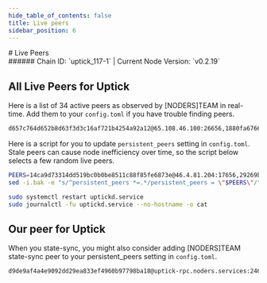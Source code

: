 ```yaml
---
hide_table_of_contents: false
title: Live peers
sidebar_position: 6
---
```


<div class="h1-with-icon icon-uptick">
# Live Peers
</div>
###### Chain ID: `uptick_117-1` | Current Node Version: `v0.2.19`

## All Live Peers for Uptick
Here is a list of 34 active peers as observed by [NODERS]TEAM in real-time. Add them to your `config.toml` if you have trouble finding peers.

```bash
d657c764d652b8d63f3d3c16af721b4254a92a12@65.108.46.100:26656,1880fa676618c21760a10a736ffae185aea96f05@116.203.157.163:26656,91e671716f5af5e3bc7b491cf8c5933f725d4c9a@148.251.176.251:26656,446a4b3a6dcfc8f6c55dc02ce49e98936a713920@176.9.92.135:60756,e8704845eaa0f3d39fcdc9c4065f3beb344384db@142.132.152.46:27656,5bdf35176e5eda32ec718bd62b039786292a7f7c@65.109.159.69:28656,fb72aba408de10c2b2d53344904b359a4b8bf43e@5.78.105.174:41656,d9bfa29e0cf9c4ce0cc9c26d98e5d97228f93b0b@65.109.88.38:11556,8fbfb8bff5d783df53b9ee95ab6b6e7ff708f280@65.108.134.215:32656,2fbb6139e239ee4ef65d556def0dd706d9e94695@195.201.197.4:35656,b12b37802e4000862ecd683a6f7eca6ef6daf569@65.109.60.19:26656,bd2e1f218fde74045fbcff3fe36c467e7f05d7a3@198.244.165.50:21656,d09030a17a96c10300f00368220f0422f83ee302@15.235.80.175:35656,f058de92328b5a1ac44f45a4cd96850ebbca85bd@185.144.99.248:26656,e88413ee7153be8a9053165a60ad55492a8e300a@65.109.94.250:29656,826ec60cf6ece9088aaaf4d72aa8e8e8a3b8c038@2a03:10656,e71bae28852a0b603f7360ec17fe91e7f065f324@142.132.253.112:35656,29269b318b35005b4ac39d010cbc3c41a5ab0833@185.144.99.33:26656,3c40625cd7a8da2f27b178c1e69bcf2f1d4261a4@65.108.232.168:34656,f20528fa060f5ec37d21f70ea4948c7edfc2423c@135.181.231.112:36656,dd482d080820020b144ca2efaf128d78261dea82@65.109.116.151:10656,34d86f3a8dfce7d8b615563c587433c65792f104@185.219.142.221:15656,748c6140747d3050ecc1915b81993b2dded10707@188.132.178.170:20456,ca698c533f814da69d2ad5ecd889b5790a189d05@184.174.36.212:36656,0086f63d6186eb8d9ef1f42cfea6aa98ea4c9423@158.160.62.33:26656,971ff09d3c1086a7a73cf1f5f65f0f274fa7a290@95.216.150.221:26656,038aca614e49ec4e5e3a06c875976a94c478cb09@65.108.195.29:21656,34d28eeb7be1b245fd64ba2df4cdf62b5eb60dd3@202.61.240.155:30001,6b313642427e12a454bd5dc2d6d85555858031b0@209.133.208.234:15656,f05733da50967e3955e11665b1901d36291dfaee@65.108.195.30:21656,9c13085fa1c998396e297f33be8ea7c15475d581@130.255.170.126:26656,a130dca70ab991940d85e5391145a6b8f3e2c23a@95.216.102.121:36656,90c0c03d27e5b4354bffb709d28340f2657ca1c7@138.201.121.185:26679,14ca9d73314dd519bc0b0be8511c88f85fe6873e@46.4.81.204:17656
```

Here is a script for you to update `persistent_peers` setting in `config.toml`. Stale peers can cause node inefficiency over time, so the script below selects a few random live peers.

```bash
PEERS=14ca9d73314dd519bc0b0be8511c88f85fe6873e@46.4.81.204:17656,29269b318b35005b4ac39d010cbc3c41a5ab0833@185.144.99.33:26656,b12b37802e4000862ecd683a6f7eca6ef6daf569@65.109.60.19:26656,6b313642427e12a454bd5dc2d6d85555858031b0@209.133.208.234:15656,dd482d080820020b144ca2efaf128d78261dea82@65.109.116.151:10656
sed -i.bak -e "s/^persistent_peers *=.*/persistent_peers = \"$PEERS\"/" ~/.uptickd/config/config.toml

sudo systemctl restart uptickd.service
sudo journalctl -fu uptickd.service --no-hostname -o cat
```

## Our peer for Uptick
When you state-sync, you might also consider adding [NODERS]TEAM state-sync peer to your persistent_peers setting in `config.toml`.

```bash
d9de9af4a4e9092dd29ea833ef4960b97798ba18@uptick-rpc.noders.services:24656
```